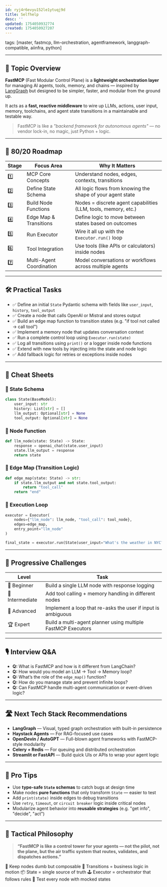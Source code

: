 ```yaml
---
id: ryj4r6evyu152le1ytuqj9d
title: Selfhelp
desc: ''
updated: 1754050932774
created: 1754050927207
---
```

tags: [master, fastmcp, llm-orchestration, agentframework, langgraph-compatible, aiinfra, python]

---

## 📌 Topic Overview

**FastMCP** (Fast Modular Control Plane) is a **lightweight orchestration layer** for managing AI agents, tools, memory, and chains — inspired by [LangGraph](https://github.com/langchain-ai/langgraph) but designed to be simpler, faster, and modular from the ground up.

It acts as a **fast, reactive middleware** to wire up LLMs, actions, user input, memory, toolchains, and agent state transitions in a maintainable and testable way.

> FastMCP is like a *"backend framework for autonomous agents"* — no vendor lock-in, no magic, just Python + logic.

---

## 🚀 80/20 Roadmap

| Stage | Focus Area                 | Why It Matters                                                |
|-------|----------------------------|----------------------------------------------------------------|
| 1️⃣    | MCP Core Concepts          | Understand nodes, edges, contexts, transitions                 |
| 2️⃣    | Define State Schema        | All logic flows from knowing the shape of your agent state     |
| 3️⃣    | Build Node Functions       | Nodes = discrete agent capabilities (LLM, tools, memory, etc.) |
| 4️⃣    | Edge Map & Transitions     | Define logic to move between states based on outcomes          |
| 5️⃣    | Run Executor               | Wire it all up with the `Executor.run()` loop                  |
| 6️⃣    | Tool Integration           | Use tools (like APIs or calculators) inside nodes              |
| 7️⃣    | Multi-Agent Coordination   | Model conversations or workflows across multiple agents        |

---

## 🛠️ Practical Tasks

- ✅ Define an initial `State` Pydantic schema with fields like `user_input`, `history`, `tool_output`
- ✅ Create a node that calls OpenAI or Mistral and stores output
- ✅ Build an edge map function to transition states (e.g. "if tool not called → call tool")
- ✅ Implement a memory node that updates conversation context
- ✅ Run a complete control loop using `Executor.run(state)`
- ✅ Log all transitions using `print()` or a logger inside node functions
- ✅ Extend with new tools by injecting into the state and node logic
- ✅ Add fallback logic for retries or exceptions inside nodes

---

## 🧾 Cheat Sheets

### 🔹 State Schema

```python
class State(BaseModel):
    user_input: str
    history: List[str] = []
    llm_output: Optional[str] = None
    tool_output: Optional[str] = None
````

### 🔹 Node Function

```python
def llm_node(state: State) -> State:
    response = openai_chat(state.user_input)
    state.llm_output = response
    return state
```

### 🔹 Edge Map (Transition Logic)

```python
def edge_map(state: State) -> str:
    if state.llm_output and not state.tool_output:
        return "tool_call"
    return "end"
```

### 🔹 Execution Loop

```python
executor = Executor(
    nodes={"llm_node": llm_node, "tool_call": tool_node},
    edges=edge_map,
    entry_point="llm_node"
)

final_state = executor.run(State(user_input="What's the weather in NYC?"))
```

---

## 🎯 Progressive Challenges

| Level           | Task                                                         |
| --------------- | ------------------------------------------------------------ |
| 🥉 Beginner     | Build a single LLM node with response logging                |
| 🥈 Intermediate | Add tool calling + memory handling in different nodes        |
| 🥇 Advanced     | Implement a loop that re-asks the user if input is ambiguous |
| 🏆 Expert       | Build a multi-agent planner using multiple FastMCP Executors |

---

## 🎙️ Interview Q\&A

* **Q:** What is FastMCP and how is it different from LangChain?
* **Q:** How would you model an LLM → Tool → Memory loop?
* **Q:** What’s the role of the `edge_map()` function?
* **Q:** How do you manage state and prevent infinite loops?
* **Q:** Can FastMCP handle multi-agent communication or event-driven logic?

---

## 🛣️ Next Tech Stack Recommendations

* **LangGraph** — Visual, typed graph orchestration with built-in persistence
* **Haystack Agents** — For RAG-focused use cases
* **OpenDevin / AutoGPT** — Full-blown agent frameworks with FastMCP-style modularity
* **Celery + Redis** — For queuing and distributed orchestration
* **Streamlit or FastAPI** — Build quick UIs or APIs to wrap your agent logic

---

## 🧠 Pro Tips

* Use **type-safe `State` schemas** to catch bugs at design time
* Make nodes **pure functions** that only transform `State` — easier to test
* Add `print(state)` inside edges to debug transitions
* Use `retry`, `timeout`, or `circuit breaker` logic inside critical nodes
* Modularize agent behavior into **reusable strategies** (e.g. "get info", "decide", "act")

---

## 🧬 Tactical Philosophy

> **“FastMCP is like a control tower for your agents — not the pilot, not the plane, but the air traffic system that routes, validates, and dispatches actions.”**

🧱 Keep nodes dumb but composable
🔀 Transitions = business logic in motion
📦 State = single source of truth
🕹️ Executor = orchestrator that follows rules
🧪 Test every node with mocked states

